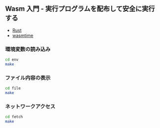 ## Wasm 入門 - 実行プログラムを配布して安全に実行する

- [Rust](https://www.rust-lang.org/tools/install)
- [wasmtime](https://github.com/bytecodealliance/wasmtime)

### 環境変数の読み込み

```sh
cd env
make
```

### ファイル内容の表示

```sh
cd file
make
```

### ネットワークアクセス

```sh
cd fetch
make
```
